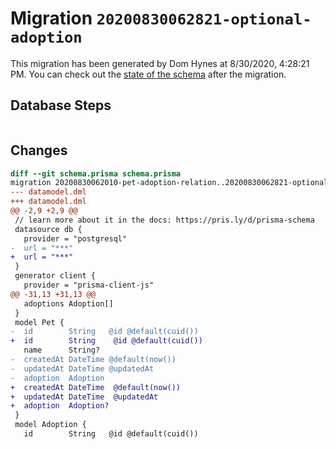 # Migration `20200830062821-optional-adoption`

This migration has been generated by Dom Hynes at 8/30/2020, 4:28:21 PM.
You can check out the [state of the schema](./schema.prisma) after the migration.

## Database Steps

```sql

```

## Changes

```diff
diff --git schema.prisma schema.prisma
migration 20200830062010-pet-adoption-relation..20200830062821-optional-adoption
--- datamodel.dml
+++ datamodel.dml
@@ -2,9 +2,9 @@
 // learn more about it in the docs: https://pris.ly/d/prisma-schema
 datasource db {
   provider = "postgresql"
-  url = "***"
+  url = "***"
 }
 generator client {
   provider = "prisma-client-js"
@@ -31,13 +31,13 @@
   adoptions Adoption[]
 }
 model Pet {
-  id        String   @id @default(cuid())
+  id        String    @id @default(cuid())
   name      String?
-  createdAt DateTime @default(now())
-  updatedAt DateTime @updatedAt
-  adoption  Adoption
+  createdAt DateTime  @default(now())
+  updatedAt DateTime  @updatedAt
+  adoption  Adoption?
 }
 model Adoption {
   id        String   @id @default(cuid())
```


